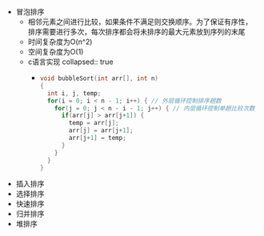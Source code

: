 - 冒泡排序
	- 相邻元素之间进行比较，如果条件不满足则交换顺序。为了保证有序性，排序需要进行多次，每次排序都会将未排序的最大元素放到序列的末尾
	- 时间复杂度为O(n^2)
	- 空间复杂度为O(1)
	- c语言实现
	  collapsed:: true
		- ```c
		  void bubbleSort(int arr[], int n)
		  {
		    int i, j, temp;
		    for(i = 0; i < n - 1; i++) { // 外层循环控制排序趟数
		      for(j = 0; j < n - i - 1; j++) { // 内层循环控制单趟比较次数
		        if(arr[j] > arr[j+1]) {
		          temp = arr[j];
		          arr[j] = arr[j+1];
		          arr[j+1] = temp;
		        }
		      }
		    }
		  }
		  ```
- 插入排序
- 选择排序
- 快速排序
- 归并排序
- 堆排序